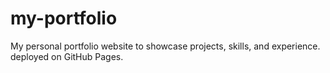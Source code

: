 # my-portfolio
My personal portfolio website to showcase projects, skills, and experience. deployed on GitHub Pages.
